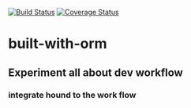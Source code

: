 [![Build Status](https://travis-ci.org/Fattylee/built-with-orm.svg?branch=master)](https://travis-ci.org/Fattylee/built-with-orm)
[![Coverage Status](https://coveralls.io/repos/github/Fattylee/built-with-orm/badge.svg?branch=master)](https://coveralls.io/github/Fattylee/built-with-orm?branch=master)

# built-with-orm

## Experiment all about dev workflow

### integrate hound to the work flow
